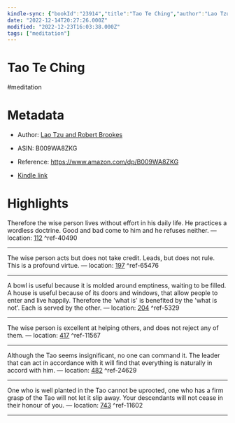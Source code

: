 ```yaml
---
kindle-sync: {"bookId":"23914","title":"Tao Te Ching","author":"Lao Tzu and Robert Brookes","asin":"B009WA8ZKG","lastAnnotatedDate":"2020-05-03","bookImageUrl":"https://m.media-amazon.com/images/I/91x+WlgMW1L._SY160.jpg","highlightsCount":6}
date: "2022-12-14T20:27:26.000Z"
modified: "2022-12-23T16:03:38.000Z"
tags: ["meditation"]
---
```

# Tao Te Ching

#meditation 

# Metadata

* Author: [Lao Tzu and Robert Brookes](https://www.amazon.comundefined)

* ASIN: B009WA8ZKG

* Reference: <https://www.amazon.com/dp/B009WA8ZKG>

* [Kindle link](kindle://book?action=open&asin=B009WA8ZKG)

# Highlights

Therefore the wise person lives without effort in his daily life. He practices a wordless doctrine. Good and bad come to him and he refuses neither. — location: [112](kindle://book?action=open&asin=B009WA8ZKG&location=112) ^ref-40490

---

The wise person acts but does not take credit. Leads, but does not rule. This is a profound virtue. — location: [197](kindle://book?action=open&asin=B009WA8ZKG&location=197) ^ref-65476

---

A bowl is useful because it is molded around emptiness, waiting to be filled. A house is useful because of its doors and windows, that allow people to enter and live happily. Therefore the 'what is' is benefited by the 'what is not'. Each is served by the other. — location: [204](kindle://book?action=open&asin=B009WA8ZKG&location=204) ^ref-5329

---

The wise person is excellent at helping others, and does not reject any of them. — location: [417](kindle://book?action=open&asin=B009WA8ZKG&location=417) ^ref-11567

---

Although the Tao seems insignificant, no one can command it. The leader that can act in accordance with it will find that everything is naturally in accord with him. — location: [482](kindle://book?action=open&asin=B009WA8ZKG&location=482) ^ref-24629

---

One who is well planted in the Tao cannot be uprooted, one who has a firm grasp of the Tao will not let it slip away. Your descendants will not cease in their honour of you. — location: [743](kindle://book?action=open&asin=B009WA8ZKG&location=743) ^ref-11602

---
